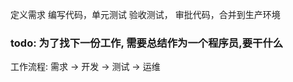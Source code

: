 定义需求
编写代码，单元测试
验收测试，
审批代码，合并到生产环境 


### todo: 为了找下一份工作, 需要总结作为一个程序员,要干什么

工作流程: 
需求 -> 开发 -> 测试 -> 运维